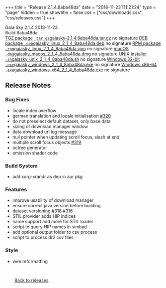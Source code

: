 +++
title = "Release 2.1.4.8aba48da"
date = "2018-11-23T11:21:24"
type = "page"
hidden = true
showtitle = false
css = ["css/downloads.css", "css/releases.css"]
+++

<div class="download-container">
<div id="download-title">
<i class="gs-mdi-tag"></i>
Gaia Sky <span class="downloads-version">2.1.4</span> 
<time class="downloads-releasedate" datetime="2018-11-23T11:21:24" title="Published: 2018-11-23T11:21:24"><i class="gs-mdi-calendar"></i> 2018-11-23</time>
<div class="downloads-build">Build 8aba48da</div></div>
<div class="download-section">
<a href="https://gaia.ari.uni-heidelberg.de/gaiasky/releases/2.1.4.8aba48da/gaiasky-2.1.4.8aba48da.tar.gz" class="download-button"><i class="gs-mdi-zip-box icon-button"></i> TGZ package <code>.tar.gz</code><span class="download-sub">gaiasky-2.1.4.8aba48da.tar.gz</span></a>
<span class="signature">no signature</span>
<a href="https://gaia.ari.uni-heidelberg.de/gaiasky/releases/2.1.4.8aba48da/gaiasky_linux_2_1_4_8aba48da.deb" class="download-button"><i class="gs-mdi-debian icon-button"></i> DEB package <code>.deb</code><span class="download-sub">gaiasky_linux_2_1_4_8aba48da.deb</span></a>
<span class="signature">no signature</span>
<a href="https://gaia.ari.uni-heidelberg.de/gaiasky/releases/2.1.4.8aba48da/gaiasky_linux_2_1_4_8aba48da.rpm" class="download-button"><i class="gs-mdi-fedora icon-button"></i> RPM package <code>.rpm</code><span class="download-sub">gaiasky_linux_2_1_4_8aba48da.rpm</span></a>
<span class="signature">no signature</span>
<a href="https://gaia.ari.uni-heidelberg.de/gaiasky/releases/2.1.4.8aba48da/gaiasky_macos_2_1_4_8aba48da.dmg" class="download-button"><i class="gs-fa6-brands-apple icon-button"></i> macOS <code>.dmg</code><span class="download-sub">gaiasky_macos_2_1_4_8aba48da.dmg</span></a>
<span class="signature">no signature</span>
<a href="https://gaia.ari.uni-heidelberg.de/gaiasky/releases/2.1.4.8aba48da/gaiasky_unix_2_1_4_8aba48da.sh" class="download-button"><i class="gs-token-unix icon-button"></i> UNIX Installer <code>.sh</code><span class="download-sub">gaiasky_unix_2_1_4_8aba48da.sh</span></a>
<span class="signature">no signature</span>
<a href="https://gaia.ari.uni-heidelberg.de/gaiasky/releases/2.1.4.8aba48da/gaiasky_windows_2_1_4_8aba48da.exe" class="download-button"><i class="gs-fa6-brands-windows icon-button"></i> Windows 32-bit <code>.exe</code><span class="download-sub">gaiasky_windows_2_1_4_8aba48da.exe</span></a>
<span class="signature">no signature</span>
<a href="https://gaia.ari.uni-heidelberg.de/gaiasky/releases/2.1.4.8aba48da/gaiasky_windows-x64_2_1_4_8aba48da.exe" class="download-button"><i class="gs-fa6-brands-windows icon-button"></i> Windows x86-64 <code>.exe</code><span class="download-sub">gaiasky_windows-x64_2_1_4_8aba48da.exe</span></a>
<span class="signature">no signature</span>
</div>
</div>

<section class="release-notes">

# Release Notes

### Bug Fixes

* locale index overflow
* german translation and locale initialisation [#320](https://gitlab.com/langurmonkey/gaiasky/issues/320)
* do not preselect default dataset, only base data
* sizing of download manager window
* data download url log message
* null pointer when updating scroll focus, slash at end
* multiple scroll focus objects [#319](https://gitlab.com/langurmonkey/gaiasky/issues/319)
* octree generator
* emission shader code

### Build System

* add xorg-xrandr as dep in aur pkg

### Features

* improve usability of download manager
* ensure correct java version before building
* dataset versioning [#318](https://gitlab.com/langurmonkey/gaiasky/issues/318) [#316](https://gitlab.com/langurmonkey/gaiasky/issues/316)
* STIL provider adds HIP indices
* name support and more for STIL loader
* script to query HIP names in simbad
* add optional output folder to csv process
* script to process dr2 csv files

### Style

* wee reformatting
</section>


<p class="center-text" style="padding: 30px;"><a href="/downloads/releases"><i class="gs-mdi-arrow-left-bold-circle"></i> Back to releases</a>
</p>

